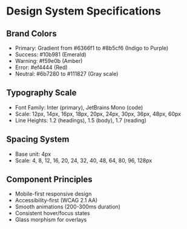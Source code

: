 # Design System Specifications

## Brand Colors
- Primary: Gradient from #6366f1 to #8b5cf6 (Indigo to Purple)
- Success: #10b981 (Emerald)
- Warning: #f59e0b (Amber)
- Error: #ef4444 (Red)
- Neutral: #6b7280 to #111827 (Gray scale)

## Typography Scale
- Font Family: Inter (primary), JetBrains Mono (code)
- Scale: 12px, 14px, 16px, 18px, 20px, 24px, 30px, 36px, 48px, 60px
- Line Heights: 1.2 (headings), 1.5 (body), 1.7 (reading)

## Spacing System
- Base unit: 4px
- Scale: 4, 8, 12, 16, 20, 24, 32, 40, 48, 64, 80, 96, 128px

## Component Principles
- Mobile-first responsive design
- Accessibility-first (WCAG 2.1 AA)
- Smooth animations (200-300ms duration)
- Consistent hover/focus states
- Glass morphism for overlays